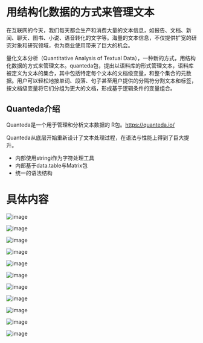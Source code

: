 # 用结构化数据的方式来管理文本

在互联网的今天，我们每天都会生产和消费大量的文本信息，如报告、文档、新闻、聊天、图书、小说、语音转化的文字等。海量的文本信息，不仅提供扩宽的研究对象和研究领域，也为商业使用带来了巨大的机会。

量化文本分析（Quantitative Analysis of Textual Data），一种新的方式，用结构化数据的方式来管理文本。quanteda包，提出以语料库的形式管理文本，语料库被定义为文本的集合，其中包括特定每个文本的文档级变量，和整个集合的元数据。用户可以轻松地按单词、段落、句子甚至用户提供的分隔符分割文本和标签，按文档级变量将它们分组为更大的文档，形成基于逻辑条件的变量组合。

## Quanteda介绍

Quanteda是一个用于管理和分析文本数据的 R包。https://quanteda.io/

Quanteda从底层开始重新设计了文本处理过程，在语法与性能上得到了巨大提升。

+ 内部使用stringi作为字符处理工具  
+ 内部基于data.table与Matrix包
+ 统一的语法结构

# 具体内容


![image](https://user-images.githubusercontent.com/170283/142710408-9e044bf1-219f-4006-8fd1-b0b5d5905478.png)


![image](https://user-images.githubusercontent.com/170283/142710363-f270dc55-c6d5-4d2e-b2da-c8b3124eee8b.png)


![image](https://user-images.githubusercontent.com/170283/142710384-3aa22e65-789f-431e-aa30-a54b7aa27715.png)

![image](https://user-images.githubusercontent.com/170283/142710423-70241972-3c60-4b9f-bc35-2e9907663119.png)


![image](https://user-images.githubusercontent.com/170283/142710432-0c771bd7-15d8-4c26-94c6-9e6c98d486da.png)

![image](https://user-images.githubusercontent.com/170283/142710437-0526394a-5d60-4b74-93be-3fea922c3a58.png)

![image](https://user-images.githubusercontent.com/170283/142710440-5505ef68-5fbc-48f8-b828-096d26e6e1c4.png)

![image](https://user-images.githubusercontent.com/170283/142710444-c05c7b2e-08aa-4f1d-8b06-6fd6fd1e97db.png)

![image](https://user-images.githubusercontent.com/170283/142710447-1a178735-f848-4059-87ff-e1b6ff8a14d3.png)

![image](https://user-images.githubusercontent.com/170283/142710448-0f7f0bcf-7678-4782-b886-3653801f68f1.png)

![image](https://user-images.githubusercontent.com/170283/142710458-8c9488e8-720e-4790-acb1-afbb38c006b0.png)


